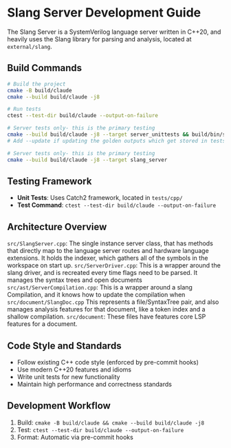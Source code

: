 # Slang Server Development Guide

The Slang Server is a SystemVerilog language server written in C++20, and heavily uses the Slang library for parsing and analysis, located at `external/slang`.

## Build Commands

```bash
# Build the project
cmake -B build/claude
cmake --build build/claude -j8

# Run tests
ctest --test-dir build/claude --output-on-failure

# Server tests only- this is the primary testing
cmake --build build/claude -j8 --target server_unittests && build/bin/server_unittests
# Add --update if updating the golden outputs which get stored in tests/cpp/golden

# Server tests only- this is the primary testing
cmake --build build/claude -j8 --target slang_server
```

## Testing Framework

- **Unit Tests**: Uses Catch2 framework, located in `tests/cpp/`
- **Test Command**: `ctest --test-dir build/claude --output-on-failure`

## Architecture Overview

`src/SlangServer.cpp`: The single instance server class, that has methods that directly map to the language server routes and hardware language extensions. It holds the indexer, which gathers all of the symbols in the workspace on start up.
`src/ServerDriver.cpp`: This is a wrapper around the slang driver, and is recreated every time flags need to be parsed. It manages the syntax trees and open documents
`src/ast/ServerCompilation.cpp`: This is a wrapper around a slang Compilation, and it knows how to update the compilation when 
`src/document/SlangDoc.cpp` This represents a file/SyntaxTree pair, and also manages analysis features for that document, like a token index and a shallow compilation.
`src/document`: These files have features core LSP features for a document.



## Code Style and Standards

- Follow existing C++ code style (enforced by pre-commit hooks)
- Use modern C++20 features and idioms
- Write unit tests for new functionality
- Maintain high performance and correctness standards

## Development Workflow

1. Build: `cmake -B build/claude && cmake --build build/claude -j8`
2. Test: `ctest --test-dir build/claude --output-on-failure`
3. Format: Automatic via pre-commit hooks
